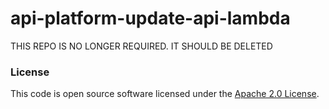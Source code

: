
# api-platform-update-api-lambda

THIS REPO IS NO LONGER REQUIRED. IT SHOULD BE DELETED

### License

This code is open source software licensed under the [Apache 2.0 License]("http://www.apache.org/licenses/LICENSE-2.0.html").
